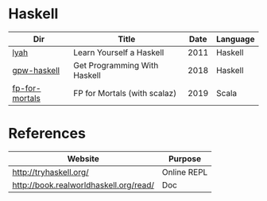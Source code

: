 # Haskell

|          Dir                     | Title                        | Date |  Language |
|----------------------------------|------------------------------|------|-----------|
| [lyah](lyah)                     | Learn Yourself a Haskell     | 2011 | Haskell   |
| [gpw-haskell](gpw-haskell)       | Get Programming With Haskell | 2018 | Haskell   |
| [fp-for-mortals](fp-for-mortals) | FP for Mortals (with scalaz) | 2019 | Scala     |


# References

|          Website                        | Purpose                      |
|-----------------------------------------|------------------------------|
| http://tryhaskell.org/                  | Online REPL                  |      
| http://book.realworldhaskell.org/read/  | Doc                          |

